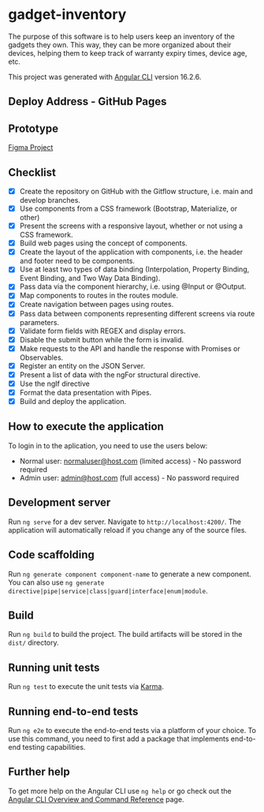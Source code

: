 # gadget-inventory

The purpose of this software is to help users keep an inventory of the gadgets they own. This way, they can be more organized about their devices, helping them to keep track of warranty expiry times, device age, etc.

This project was generated with [Angular CLI](https://github.com/angular/angular-cli) version 16.2.6.

## Deploy Address - GitHub Pages


## Prototype
[Figma Project](https://www.figma.com/file/P33uFr96uPPgNpL1oy9e5F/Gadget-Inventory?type=design&node-id=3%3A2&mode=design&t=ducjazfMI65fUqh5-1)

## Checklist

- [x] Create the repository on GitHub with the Gitflow structure, i.e. main and develop branches.
- [x] Use components from a CSS framework (Bootstrap, Materialize, or other)
- [x] Present the screens with a responsive layout, whether or not using a CSS framework.
- [x] Build web pages using the concept of components.
- [x] Create the layout of the application with components, i.e. the header and footer need to be components.
- [x] Use at least two types of data binding (Interpolation, Property Binding, Event Binding, and Two Way Data Binding).
- [x] Pass data via the component hierarchy, i.e. using @Input or @Output.
- [x] Map components to routes in the routes module.
- [x] Create navigation between pages using routes.
- [x] Pass data between components representing different screens via route parameters.
- [x] Validate form fields with REGEX and display errors.
- [x] Disable the submit button while the form is invalid.
- [x] Make requests to the API and handle the response with Promises or Observables.
- [x] Register an entity on the JSON Server.
- [x] Present a list of data with the ngFor structural directive.
- [x] Use the ngIf directive
- [x] Format the data presentation with Pipes.
- [x] Build and deploy the application.

## How to execute the application
To login in to the aplication, you need to use the users below:
- Normal user: normaluser@host.com (limited access) - No password required
- Admin user: admin@host.com (full access) - No password required
## Development server

Run `ng serve` for a dev server. Navigate to `http://localhost:4200/`. The application will automatically reload if you change any of the source files.

## Code scaffolding

Run `ng generate component component-name` to generate a new component. You can also use `ng generate directive|pipe|service|class|guard|interface|enum|module`.

## Build

Run `ng build` to build the project. The build artifacts will be stored in the `dist/` directory.

## Running unit tests

Run `ng test` to execute the unit tests via [Karma](https://karma-runner.github.io).

## Running end-to-end tests

Run `ng e2e` to execute the end-to-end tests via a platform of your choice. To use this command, you need to first add a package that implements end-to-end testing capabilities.

## Further help

To get more help on the Angular CLI use `ng help` or go check out the [Angular CLI Overview and Command Reference](https://angular.io/cli) page.
